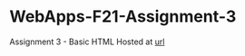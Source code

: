 # WebApps-F21-Assignment-3
Assignment 3 - Basic HTML
Hosted at 
[url](https://44-563-webapps-f21.github.io/webapps-f21-assignment-3-Anusha290699/)